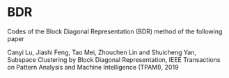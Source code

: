 # BDR
Codes of the Block Diagonal Representation (BDR) method of the following paper

Canyi Lu, Jiashi Feng, Tao Mei, Zhouchen Lin and Shuicheng Yan, Subspace Clustering by Block Diagonal Representation,
IEEE Transactions on Pattern Analysis and Machine Intelligence (TPAMI), 2019

